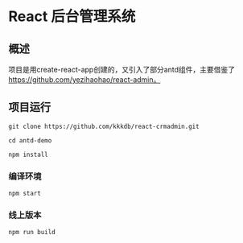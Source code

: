 # React 后台管理系统
## 概述

项目是用create-react-app创建的，又引入了部分antd组件，主要借鉴了 https://github.com/yezihaohao/react-admin。

## 项目运行

```
git clone https://github.com/kkkdb/react-crmadmin.git

cd antd-demo

npm install

```

### 编译环境
```
npm start

```


### 线上版本
```
npm run build

```
